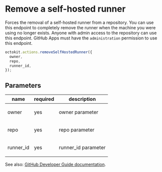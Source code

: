 # Remove a self-hosted runner

Forces the removal of a self-hosted runner from a repository. You can use this endpoint to completely remove the runner when the machine you were using no longer exists. Anyone with admin access to the repository can use this endpoint. GitHub Apps must have the `administration` permission to use this endpoint.

```js
octokit.actions.removeSelfHostedRunner({
  owner,
  repo,
  runner_id,
});
```

## Parameters

<table>
  <thead>
    <tr>
      <th>name</th>
      <th>required</th>
      <th>description</th>
    </tr>
  </thead>
  <tbody>
    <tr><td>owner</td><td>yes</td><td>

owner parameter

</td></tr>
<tr><td>repo</td><td>yes</td><td>

repo parameter

</td></tr>
<tr><td>runner_id</td><td>yes</td><td>

runner_id parameter

</td></tr>
  </tbody>
</table>

See also: [GitHub Developer Guide documentation](https://developer.github.com/v3/actions/self_hosted_runners/#remove-a-self-hosted-runner).
